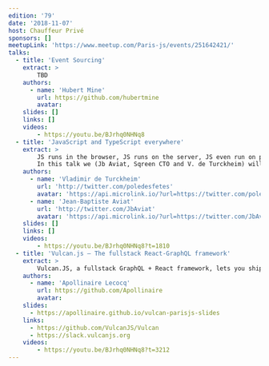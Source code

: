 ```yaml
---
edition: '79'
date: '2018-11-07'
host: Chauffeur Privé
sponsors: []
meetupLink: 'https://www.meetup.com/Paris-js/events/251642421/'
talks:
  - title: 'Event Sourcing'
    extract: >
        TBD
    authors:
      - name: 'Hubert Mine'
        url: https://github.com/hubertmine
        avatar:
    slides: []
    links: []
    videos:
        - https://youtu.be/BJrhq0NHNq8
  - title: 'JavaScript and TypeScript everywhere'
    extract: >
        JS runs in the browser, JS runs on the server, JS even run on physical devices sometimes. What if we told you that we started to run JS in other applications?
        In this talk we (Jb Aviat, Sqreen CTO and V. de Turckheim) will show you how we use JavaScript (I mean TypeScript) to enhence the behavior of applications written in diverse languages (Ruby, Python, PHP, Java, ...). We will also talk about the issues we met when embedding a JS engine into other apps and what alternatives we looked at (SPOILER ALERT: THERE WILL BE WebAssembly).
    authors:
      - name: 'Vladimir de Turckheim'
        url: 'http://twitter.com/poledesfetes'
        avatar: 'https://api.microlink.io/?url=https://twitter.com/poledesfetes&amps;embed=image.url'
      - name: 'Jean-Baptiste Aviat'
        url: 'http://twitter.com/JbAviat'
        avatar: 'https://api.microlink.io/?url=https://twitter.com/JbAviat&amps;embed=image.url'
    slides: []
    links: []
    videos:
        - https://youtu.be/BJrhq0NHNq8?t=1810
  - title: 'Vulcan.js — The fullstack React-GraphQL framework'
    extract: >
        Vulcan.JS, a fullstack GraphQL + React framework, lets you ship webapps fast, using the latest technologies. In this talk, we see the origin story of the framework and an overview of its main features
    authors:
      - name: 'Apollinaire Lecocq'
        url: https://github.com/Apollinaire
        avatar: 
    slides:
      - https://apollinaire.github.io/vulcan-parisjs-slides
    links:
      - https://github.com/VulcanJS/Vulcan
      - https://slack.vulcanjs.org
    videos:
        - https://youtu.be/BJrhq0NHNq8?t=3212
---
```

